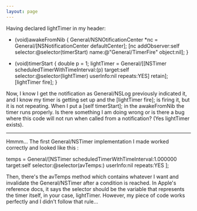 ```yaml
---
layout: page
---
```


Having declared lightTimer in my header:

    
- (void)awakeFromNib
{
General/NSNOtificationCenter *nc = General/[NSNotificationCenter defaultCenter];
[nc addObserver:self selector:@selector(timerStart) name:@"General/TimerFire" object:nil];
}

- (void)timerStart
{
double p = 1;
lightTimer = General/[[NSTimer scheduledTimerWithTimeInterval:(p) target:self selector:@selector(lightTimer) userInfo:nil repeats:YES] retain];
[lightTimer fire];
}


Now, I know I get the notification as General/NSLog previously indicated it, and I know my timer is getting set up and the [lightTimer fire]; is firing it, but it is not repeating. When I put a [self timerStart]; in the awakeFromNib the timer runs properly. Is there something I am doing wrong or is there a bug where this code will not run when called from a notification? (Yes lightTimer exists).

----

Hmmm... The first General/NSTimer implementation I made worked correctly and looked like this :

    

temps = General/[NSTimer scheduledTimerWithTimeInterval:1.000000
                             target:self
                             selector:@selector(avTemps:)
                             userInfo:nil
                             repeats:YES ];



Then, there's the avTemps method which contains whatever I want and invalidate the General/NSTimer after a condition is reached.
In Apple's reference docs, it says the selector should be the variable that represents the timer itself, in your case, lightTimer.
However, my piece of code works perfectly and I didn't follow that rule...
